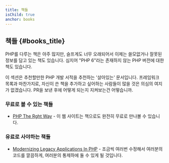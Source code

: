 ```yaml
---
title: 책들
isChild: true
anchor: books
---
```


## 책들 {#books_title}

PHP를 다루는 책은 아주 많지만, 슬프게도 너무 오래되어서 이제는 쓸모없거나 잘못된 정보를 담고
있는 책도 있습니다. 심지어 "PHP 6"라는 존재하지 않는 PHP 버전에 대한 책도 있습니다.

이 섹션은 추천할만한 PHP 개발 서적을 추천하는 '살아있는' 문서입니다. 프레임워크 목록과 마찬가지로,
자신이 쓴 책을 추가하고 싶어하는 사람들이 많을 것은 의심의 여지가 없겠습니다. PR을 보낸 후에
어떻게 되는지 지켜보는건 어떻습니까.

### 무료로 볼 수 있는 책들

* [PHP The Rght Way](https://leanpub.com/phptherightway/) - 이 
웹 사이트는 책으로도 완전히 무료로 만나볼 수 있습니다.

### 유료로 사야하는 책들

* [Modernizing Legacy Applications In PHP](https://leanpub.com/mlaphp) - 
조금씩 여러번 수정해서 여러분의 코드를 깔끔하게, 여러분의 통제하에 둘 수 있게 될 것입니다.
